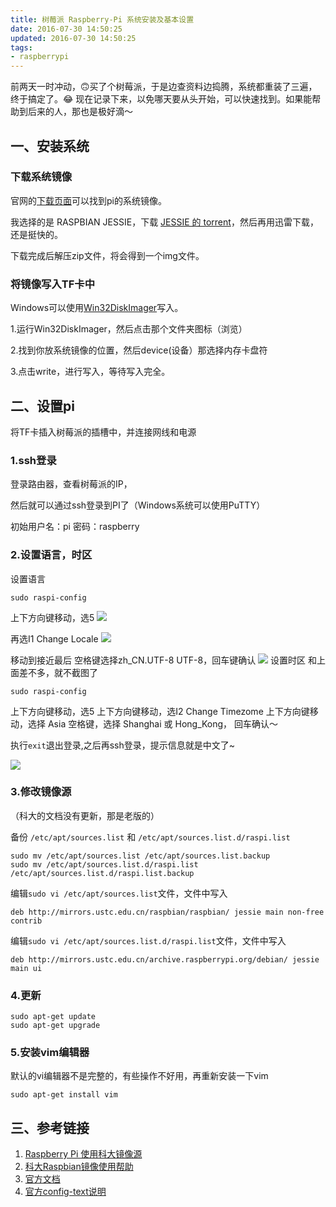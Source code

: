 ```yaml
---
title: 树莓派 Raspberry-Pi 系统安装及基本设置
date: 2016-07-30 14:50:25
updated: 2016-07-30 14:50:25
tags:
- raspberrypi
---
```


前两天一时冲动，🙃买了个树莓派，于是边查资料边捣腾，系统都重装了三遍，终于搞定了。😂
现在记录下来，以免哪天要从头开始，可以快速找到。如果能帮助到后来的人，那也是极好滴～
<!--more-->
## 一、安装系统
### 下载系统镜像　
官网的[下载页面](https://www.raspberrypi.org/downloads)可以找到pi的系统镜像。

我选择的是 RASPBIAN JESSIE，下载 [JESSIE 的 torrent]()，然后再用迅雷下载，还是挺快的。

下载完成后解压zip文件，将会得到一个img文件。

### 将镜像写入TF卡中
Windows可以使用[Win32DiskImager](https://sourceforge.net/projects/win32diskimager/)写入。

1.运行Win32DiskImager，然后点击那个文件夹图标（浏览）

2.找到你放系统镜像的位置，然后device(设备）那选择内存卡盘符

3.点击write，进行写入，等待写入完全。

## 二、设置pi
将TF卡插入树莓派的插槽中，并连接网线和电源
### 1.ssh登录
登录路由器，查看树莓派的IP，

然后就可以通过ssh登录到PI了（Windows系统可以使用PuTTY）

初始用户名：pi 
密码：raspberry

### 2.设置语言，时区
设置语言

    sudo raspi-config

上下方向键移动，选5
![](https://img.lidong.me/2016/07/omfG8WzFS6t4.png)

再选I1 Change Locale
![](https://img.lidong.me/2016/07/ZsFG9nW2dagP.png)

移动到接近最后
空格键选择zh_CN.UTF-8 UTF-8，回车键确认
![](https://img.lidong.me/2016/07/fT7HmTRgoS78.png)
 设置时区
和上面差不多，就不截图了
    
    sudo raspi-config
    
上下方向键移动，选5
上下方向键移动，选I2  Change Timezome
上下方向键移动，选择 Asia
空格键，选择 Shanghai 或 Hong_Kong，
回车确认～

执行`exit`退出登录,之后再ssh登录，提示信息就是中文了~

![](https://img.lidong.me/2016/07/qfJhT5z5OhvN.png)

### 3.修改镜像源
（科大的文档没有更新，那是老版的）

备份 `/etc/apt/sources.list` 和 `/etc/apt/sources.list.d/raspi.list`
    
    sudo mv /etc/apt/sources.list /etc/apt/sources.list.backup
    sudo mv /etc/apt/sources.list.d/raspi.list /etc/apt/sources.list.d/raspi.list.backup
    
编辑`sudo vi /etc/apt/sources.list`文件，文件中写入 

    deb http://mirrors.ustc.edu.cn/raspbian/raspbian/ jessie main non-free contrib


 编辑`sudo vi /etc/apt/sources.list.d/raspi.list`文件，文件中写入
    
    deb http://mirrors.ustc.edu.cn/archive.raspberrypi.org/debian/ jessie main ui
### 4.更新

    sudo apt-get update 
    sudo apt-get upgrade
    
### 5.安装vim编辑器
默认的vi编辑器不是完整的，有些操作不好用，再重新安装一下vim

    sudo apt-get install vim

## 三、参考链接
1. [Raspberry Pi 使用科大镜像源](https://xusiwei.github.io/post/2016/raspberry-pi-use-ustc-mirror/)
2. [科大Raspbian镜像使用帮助](https://lug.ustc.edu.cn/wiki/mirrors/help/raspbian)
3. [官方文档](https://www.raspberrypi.org/documentation/)
4. [官方config-text说明](https://www.raspberrypi.org/documentation/configuration/config-txt.md)






